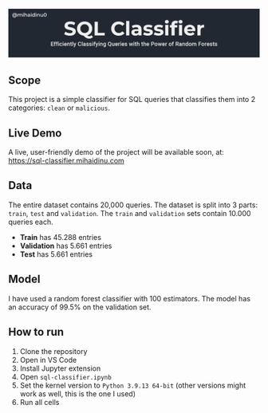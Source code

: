 ![Header](assets/header.png)

## Scope
This project is a simple classifier for SQL queries that classifies them into 2 categories: `clean` or `malicious`. 

## Live Demo
A live, user-friendly demo of the project will be available soon, at: https://sql-classifier.mihaidinu.com

## Data
The entire dataset contains 20,000 queries. The dataset is split into 3 parts: `train`, `test` and `validation`. The `train` and `validation` sets contain 10.000 queries each.
- __Train__ has 45.288 entries
- __Validation__ has 5.661 entries
- __Test__ has 5.661 entries

## Model
I have used a random forest classifier with 100 estimators. The model has an accuracy of 99.5% on the validation set.

## How to run
1. Clone the repository
2. Open in VS Code
3. Install Jupyter extension
4. Open `sql-classifier.ipynb`
5. Set the kernel version to `Python 3.9.13 64-bit` (other versions might work as well, this is the one I used)
6. Run all cells

